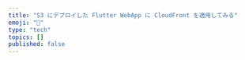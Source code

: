 ```yaml
---
title: "S3 にデプロイした Flutter WebApp に CloudFront を適用してみる"
emoji: "📘"
type: "tech"
topics: []
published: false
---
```


